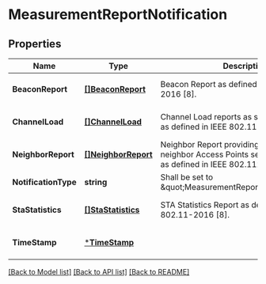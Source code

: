 # MeasurementReportNotification

## Properties
Name | Type | Description | Notes
------------ | ------------- | ------------- | -------------
**BeaconReport** | [**[]BeaconReport**](BeaconReport.md) | Beacon Report as defined in IEEE 802.11-2016 [8]. | [optional] [default to null]
**ChannelLoad** | [**[]ChannelLoad**](ChannelLoad.md) | Channel Load reports as seen by the station as defined in IEEE 802.11-2016 [8]. | [optional] [default to null]
**NeighborReport** | [**[]NeighborReport**](NeighborReport.md) | Neighbor Report providing information about neighbor Access Points seen by the station as defined in IEEE 802.112016 [8]. | [optional] [default to null]
**NotificationType** | **string** | Shall be set to \&quot;MeasurementReportNotification\&quot;. | [default to null]
**StaStatistics** | [**[]StaStatistics**](StaStatistics.md) | STA Statistics Report as defined in IEEE 802.11-2016 [8]. | [optional] [default to null]
**TimeStamp** | [***TimeStamp**](TimeStamp.md) |  | [optional] [default to null]

[[Back to Model list]](../README.md#documentation-for-models) [[Back to API list]](../README.md#documentation-for-api-endpoints) [[Back to README]](../README.md)


